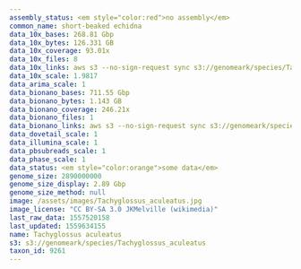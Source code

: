 ```yaml
---
assembly_status: <em style="color:red">no assembly</em>
common_name: short-beaked echidna
data_10x_bases: 268.81 Gbp
data_10x_bytes: 126.331 GB
data_10x_coverage: 93.01x
data_10x_files: 8
data_10x_links: aws s3 --no-sign-request sync s3://genomeark/species/Tachyglossus_aculeatus/mTacAcu1/genomic_data/10x/ .<br>
data_10x_scale: 1.9817
data_arima_scale: 1
data_bionano_bases: 711.55 Gbp
data_bionano_bytes: 1.143 GB
data_bionano_coverage: 246.21x
data_bionano_files: 1
data_bionano_links: aws s3 --no-sign-request sync s3://genomeark/species/Tachyglossus_aculeatus/mTacAcu1/genomic_data/bionano/ .<br>
data_dovetail_scale: 1
data_illumina_scale: 1
data_pbsubreads_scale: 1
data_phase_scale: 1
data_status: <em style="color:orange">some data</em>
genome_size: 2890000000
genome_size_display: 2.89 Gbp
genome_size_method: null
image: /assets/images/Tachyglossus_aculeatus.jpg
image_license: "CC BY-SA 3.0 JKMelville (wikimedia)"
last_raw_data: 1557520158
last_updated: 1559634155
name: Tachyglossus aculeatus
s3: s3://genomeark/species/Tachyglossus_aculeatus
taxon_id: 9261
---
```

